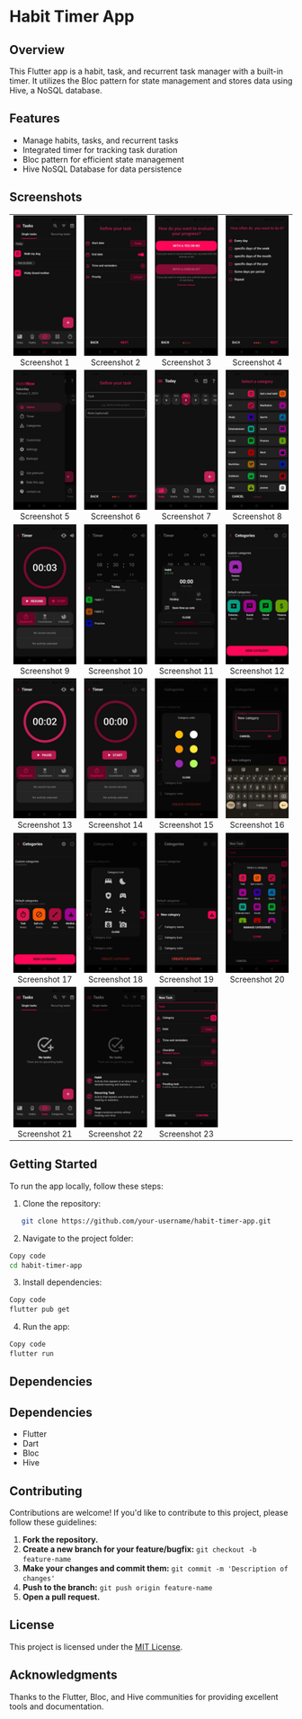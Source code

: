 # Habit Timer App

## Overview
This Flutter app is a habit, task, and recurrent task manager with a built-in timer. It utilizes the Bloc pattern for state management and stores data using Hive, a NoSQL database.

## Features
- Manage habits, tasks, and recurrent tasks
- Integrated timer for tracking task duration
- Bloc pattern for efficient state management
- Hive NoSQL Database for data persistence

## Screenshots
<table>
  <tr>
    <td align="center">
      <img src="screenshots/photo_5920336200055504896_y.jpg" width="150" alt="Screenshot 1">
      <br>
      Screenshot 1
    </td>
    <td align="center">
      <img src="screenshots/photo_5920336200055504897_y.jpg" width="150" alt="Screenshot 2">
      <br>
      Screenshot 2
    </td>
    <td align="center">
      <img src="screenshots/photo_5920336200055504898_y.jpg" width="150" alt="Screenshot 3">
      <br>
      Screenshot 3
    </td>
    <td align="center">
      <img src="screenshots/photo_5920336200055504899_y.jpg" width="150" alt="Screenshot 4">
      <br>
      Screenshot 4
    </td>
  </tr>
  <tr>
    <td align="center">
      <img src="screenshots/photo_5920336200055504900_y.jpg" width="150" alt="Screenshot 5">
      <br>
      Screenshot 5
    </td>
    <td align="center">
      <img src="screenshots/photo_5920336200055504901_y.jpg" width="150" alt="Screenshot 6">
      <br>
      Screenshot 6
    </td>
    <td align="center">
      <img src="screenshots/photo_5920336200055504902_y.jpg" width="150" alt="Screenshot 7">
      <br>
      Screenshot 7
    </td>
    <td align="center">
      <img src="screenshots/photo_5920336200055504903_y.jpg" width="150" alt="Screenshot 8">
      <br>
      Screenshot 8
    </td>
  </tr>
  <tr>
    <td align="center">
      <img src="screenshots/photo_5920336200055504904_y.jpg" width="150" alt="Screenshot 9">
      <br>
      Screenshot 9
    </td>
    <td align="center">
      <img src="screenshots/photo_5920336200055504905_y.jpg" width="150" alt="Screenshot 10">
      <br>
      Screenshot 10
    </td>
    <td align="center">
      <img src="screenshots/photo_5920336200055504906_y.jpg" width="150" alt="Screenshot 11">
      <br>
      Screenshot 11
    </td>
    <td align="center">
      <img src="screenshots/photo_5920336200055504907_y.jpg" width="150" alt="Screenshot 12">
      <br>
      Screenshot 12
    </td>
  </tr>
  <tr>
    <td align="center">
      <img src="screenshots/photo_5920336200055504908_y.jpg" width="150" alt="Screenshot 13">
      <br>
      Screenshot 13
    </td>
    <td align="center">
      <img src="screenshots/photo_5920336200055504909_y.jpg" width="150" alt="Screenshot 14">
      <br>
      Screenshot 14
    </td>
    <td align="center">
      <img src="screenshots/photo_5920336200055504910_y.jpg" width="150" alt="Screenshot 15">
      <br>
      Screenshot 15
    </td>
    <td align="center">
      <img src="screenshots/photo_5920336200055504911_y.jpg" width="150" alt="Screenshot 16">
      <br>
      Screenshot 16
    </td>
  </tr>
  <tr>
    <td align="center">
      <img src="screenshots/photo_5920336200055504912_y.jpg" width="150" alt="Screenshot 17">
      <br>
      Screenshot 17
    </td>
    <td align="center">
      <img src="screenshots/photo_5920336200055504913_y.jpg" width="150" alt="Screenshot 18">
      <br>
      Screenshot 18
    </td>
    <td align="center">
      <img src="screenshots/photo_5920336200055504914_y.jpg" width="150" alt="Screenshot 19">
      <br>
      Screenshot 19
    </td>
    <td align="center">
      <img src="screenshots/photo_5920336200055504915_y.jpg" width="150" alt="Screenshot 20">
      <br>
      Screenshot 20
    </td>
  </tr>
  <tr>
    <td align="center">
      <img src="screenshots/photo_5920336200055504916_y.jpg" width="150" alt="Screenshot 21">
      <br>
      Screenshot 21
    </td>
    <td align="center">
      <img src="screenshots/photo_5920336200055504917_y.jpg" width="150" alt="Screenshot 22">
      <br>
      Screenshot 22
    </td>
    <td align="center">
      <img src="screenshots/photo_5920336200055504918_y.jpg" width="150" alt="Screenshot 23">
      <br>
      Screenshot 23
    </td>
    <!-- Add more columns if needed -->
  </tr>
</table>


## Getting Started
To run the app locally, follow these steps:

1. Clone the repository:
```bash
   git clone https://github.com/your-username/habit-timer-app.git
```
2. Navigate to the project folder:
```bash
Copy code
cd habit-timer-app
```
3. Install dependencies:
```bash
Copy code
flutter pub get
```
4. Run the app:

```bash
Copy code
flutter run
```
## Dependencies

## Dependencies
- Flutter
- Dart
- Bloc
- Hive

## Contributing

Contributions are welcome! If you'd like to contribute to this project, please follow these guidelines:

1. **Fork the repository.**
2. **Create a new branch for your feature/bugfix:** `git checkout -b feature-name`
3. **Make your changes and commit them:** `git commit -m 'Description of changes'`
4. **Push to the branch:** `git push origin feature-name`
5. **Open a pull request.**

## License

This project is licensed under the [MIT License](LICENSE).

## Acknowledgments

Thanks to the Flutter, Bloc, and Hive communities for providing excellent tools and documentation.
